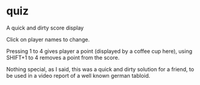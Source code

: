 quiz
====

A quick and dirty score display

Click on player names to change.

Pressing 1 to 4 gives player a point (displayed by a coffee cup here), 
using SHIFT+1 to 4 removes a point from the score.

Nothing special, as I said, this was a quick and dirty solution for a friend, to be used in a video report of a well known german tabloid. 


